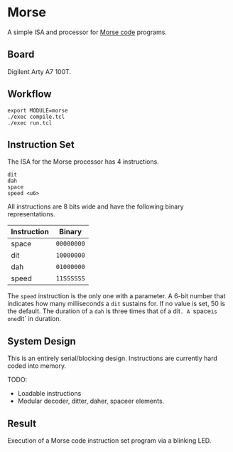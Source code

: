 # Morse

A simple ISA and processor for 
[Morse code](https://en.wikipedia.org/wiki/Morse_code) programs.

## Board

Digilent Arty A7 100T.

## Workflow

```shell
export MODULE=morse
./exec compile.tcl
./exec run.tcl
```

## Instruction Set

The ISA for the Morse processor has 4 instructions.

```
dit
dah
space
speed <u6>
```

All instructions are 8 bits wide and have the following binary representations.

|Instruction|Binary|
|-------|------------|
| space | `00000000` |
| dit   | `10000000` |
| dah   | `01000000` |
| speed | `11SSSSSS` |

The `speed` instruction is the only one with a parameter. A 6-bit number that
indicates how many milliseconds a `dit` sustains for. If no value is set, 50 is
the default. The duration of a `dah` is three times that of a dit`. A `space` is
one `dit` in duration.

## System Design

This is an entirely serial/blocking design. Instructions are currently hard
coded into memory.

TODO:
- Loadable instructions
- Modular decoder, ditter, daher, spaceer elements.

## Result

Execution of a Morse code instruction set program via a blinking LED.
